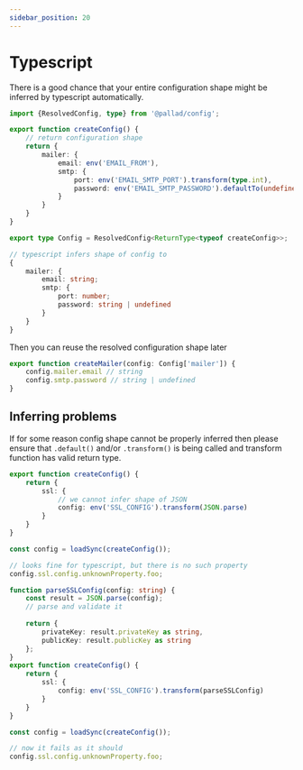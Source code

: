 ```yaml
---
sidebar_position: 20
---
```


# Typescript

There is a good chance that your entire configuration shape might be inferred by typescript automatically.

```ts
import {ResolvedConfig, type} from '@pallad/config';

export function createConfig() {
    // return configuration shape
    return {
        mailer: {
            email: env('EMAIL_FROM'),
            smtp: {
                port: env('EMAIL_SMTP_PORT').transform(type.int),
                password: env('EMAIL_SMTP_PASSWORD').defaultTo(undefined)
            }
        }
    }
}

export type Config = ResolvedConfig<ReturnType<typeof createConfig>>;

// typescript infers shape of config to
{
    mailer: {
        email: string;
        smtp: {
            port: number;
            password: string | undefined
        }
    }
}
```

Then you can reuse the resolved configuration shape later
```ts
export function createMailer(config: Config['mailer']) {
    config.mailer.email // string
    config.smtp.password // string | undefined
}
```

## Inferring problems
If for some reason config shape cannot be properly inferred then 
please ensure that `.default()` and/or `.transform()`  is being called and transform function has valid return type.

```ts
export function createConfig() {
    return {
        ssl: {
            // we cannot infer shape of JSON
            config: env('SSL_CONFIG').transform(JSON.parse)
        }
    }
}

const config = loadSync(createConfig());

// looks fine for typescript, but there is no such property 
config.ssl.config.unknownProperty.foo;
```

```ts
function parseSSLConfig(config: string) {
    const result = JSON.parse(config);
    // parse and validate it
    
    return {
        privateKey: result.privateKey as string,
        publicKey: result.publicKey as string
    };
}
export function createConfig() {
    return {
        ssl: {
            config: env('SSL_CONFIG').transform(parseSSLConfig)
        }
    }
}

const config = loadSync(createConfig());

// now it fails as it should
config.ssl.config.unknownProperty.foo;
```

